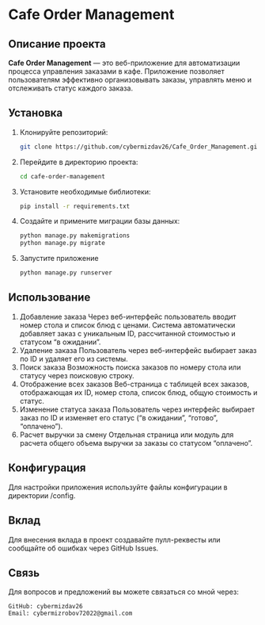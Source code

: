# Cafe Order Management

## Описание проекта

**Cafe Order Management** — это веб-приложение для автоматизации процесса управления заказами в кафе. Приложение позволяет пользователям эффективно организовывать заказы, управлять меню и отслеживать статус каждого заказа.

## Установка

1. Клонируйте репозиторий:
   ```bash
   git clone https://github.com/cybermizdav26/Cafe_Order_Management.git
2. Перейдите в директорию проекта:
    ```bash
    cd cafe-order-management
3. Установите необходимые библиотеки:
    ```bash
    pip install -r requirements.txt
4. Создайте и примените миграции базы данных:
    ```bash
   python manage.py makemigrations
   python manage.py migrate

5. Запустите приложение
    ```bash
    python manage.py runserver

## Использование
1. Добавление заказа
Через веб-интерфейс пользователь вводит номер стола и список блюд с ценами.
Система автоматически добавляет заказ с уникальным ID, рассчитанной стоимостью и статусом “в ожидании”.
2. Удаление заказа
Пользователь через веб-интерфейс выбирает заказ по ID и удаляет его из системы.
3. Поиск заказа
Возможность поиска заказов по номеру стола или статусу через поисковую строку.
4. Отображение всех заказов
Веб-страница с таблицей всех заказов, отображающая их ID, номер стола, список блюд, общую стоимость и статус.
5. Изменение статуса заказа
Пользователь через интерфейс выбирает заказ по ID и изменяет его статус (“в ожидании”, “готово”, “оплачено”).
6. Расчет выручки за смену
Отдельная страница или модуль для расчета общего объема выручки за заказы со статусом “оплачено”.

## Конфигурация
Для настройки приложения используйте файлы конфигурации в директории /config.

## Вклад
Для внесения вклада в проект создавайте пулл-реквесты или сообщайте об ошибках через GitHub Issues.


## Связь
Для вопросов и предложений вы можете связаться со мной через:
    
    GitHub: cybermizdav26 
    Email: cybermizrobov72022@gmail.com
